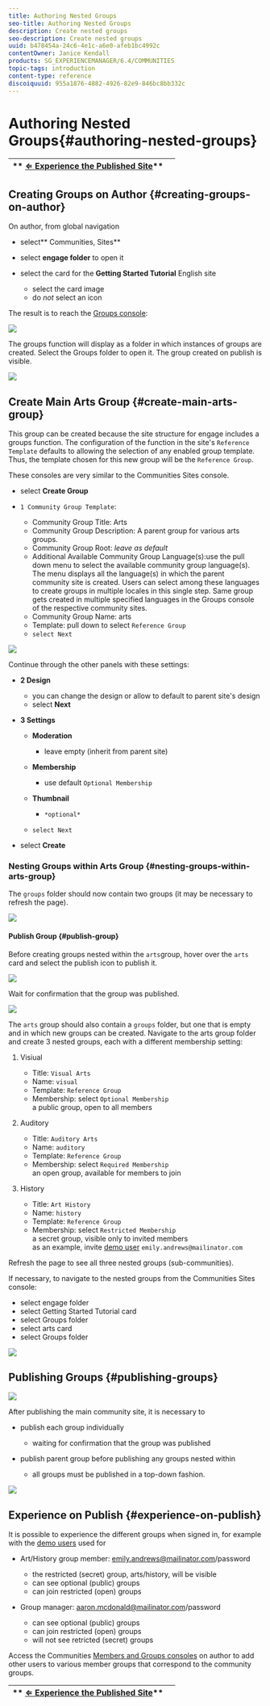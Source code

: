 ```yaml
---
title: Authoring Nested Groups
seo-title: Authoring Nested Groups
description: Create nested groups
seo-description: Create nested groups
uuid: b478454a-24c6-4e1c-a6e0-afeb1bc4992c
contentOwner: Janice Kendall
products: SG_EXPERIENCEMANAGER/6.4/COMMUNITIES
topic-tags: introduction
content-type: reference
discoiquuid: 955a1876-4882-4926-82e9-846bc8bb332c
---
```


# Authoring Nested Groups{#authoring-nested-groups}

| ** [⇐ Experience the Published Site](/help/communities/using/published-site.md)** |  |
|---|---|

## Creating Groups on Author {#creating-groups-on-author}

On author, from global navigation

* select** Communities, Sites**
* select **engage folder** to open it
* select the card for the **Getting Started Tutorial** English site

    * select the card image
    * do *not* select an icon

The result is to reach the [Groups console](/help/communities/using/groups.md):

![](assets/chlimage_1-53.png)

The groups function will display as a folder in which instances of groups are created. Select the Groups folder to open it. The group created on publish is visible.

![](assets/chlimage_1-54.png)

## Create Main Arts Group {#create-main-arts-group}

This group can be created because the site structure for engage includes a groups function. The configuration of the function in the site's `Reference Template` defaults to allowing the selection of any enabled group template. Thus, the template chosen for this new group will be the `Reference Group`.

These consoles are very similar to the Communities Sites console.

* select **Create Group**
* `1 Community Group Template`:

    * Community Group Title: Arts
    * Community Group Description: A parent group for various arts groups.
    * Community Group Root: *leave as default*
    * Additional Available Community Group Language(s):use the pull down menu to select the available community group language(s). The menu displays all the language(s) in which the parent community site is created. Users can select among these languages to create groups in multiple locales in this single step. Same group gets created in multiple specified languages in the Groups console of the respective community sites.
    * Community Group Name: arts
    * Template: pull down to select `Reference Group`
    * `select Next`

![](assets/parenttonestedgroup.png)

Continue through the other panels with these settings:

* **2 Design**

    * you can change the design or allow to default to parent site's design
    * select **Next**

* **3 Settings**

    * **Moderation**

        * leave empty (inherit from parent site)

    * **Membership**

        * use default `Optional Membership`

    * **Thumbnail**

        * `*optional*`

    * `select Next`

* select **Create**

### Nesting Groups within Arts Group {#nesting-groups-within-arts-group}

The `groups` folder should now contain two groups (it may be necessary to refresh the page).

![](assets/createcommunitygroup.png)

#### Publish Group {#publish-group}

Before creating groups nested within the `arts`group, hover over the `arts` card and select the publish icon to publish it.

![](assets/chlimage_1-55.png)

Wait for confirmation that the group was published.

![](assets/chlimage_1-56.png)

The `arts` group should also contain a `groups` folder, but one that is empty and in which new groups can be created. Navigate to the arts group folder and create 3 nested groups, each with a different membership setting:

1. Visiual

    * Title: `Visual Arts`
    * Name: `visual`
    * Template: `Reference Group`
    * Membership: select `Optional Membership`  
      a public group, open to all members

1. Auditory

    * Title: `Auditory Arts`
    * Name: `auditory`
    * Template: `Reference Group`
    * Membership: select `Required Membership`  
      an open group, available for members to join

1. History

    * Title: `Art History`
    * Name: `history`
    * Template: `Reference Group`
    * Membership: select `Restricted Membership`  
      a secret group, visible only to invited members  
      as an example, invite [demo user](/help/communities/using/tutorials.md#demo-users) `emily.andrews@mailinator.com`

Refresh the page to see all three nested groups (sub-communities).

If necessary, to navigate to the nested groups from the Communities Sites console:

* select engage folder
* select Getting Started Tutorial card
* select Groups folder
* select arts card
* select Groups folder

![](assets/chlimage_1-57.png)

## Publishing Groups {#publishing-groups}

![](assets/chlimage_1-58.png)

After publishing the main community site, it is necessary to

* publish each group individually

    * waiting for confirmation that the group was published

* publish parent group before publishing any groups nested within

    * all groups must be published in a top-down fashion.

![](assets/chlimage_1-59.png)

## Experience on Publish {#experience-on-publish}

It is possible to experience the different groups when signed in, for example with the [demo users](/help/communities/using/tutorials.md#demo-users) used for

* Art/History group member: emily.andrews@mailinator.com/password

    * the restricted (secret) group, arts/history, will be visible
    * can see optional (public) groups
    * can join restricted (open) groups

* Group manager: aaron.mcdonald@mailinator.com/password

    * can see optional (public) groups
    * can join restricted (open) groups
    * will not see retricted (secret) groups

Access the Communities [Members and Groups consoles](/help/communities/using/members.md) on author to add other users to various member groups that correspond to the community groups.

| ** [⇐ Experience the Published Site](/help/communities/using/published-site.md)** |  |
|---|---|

